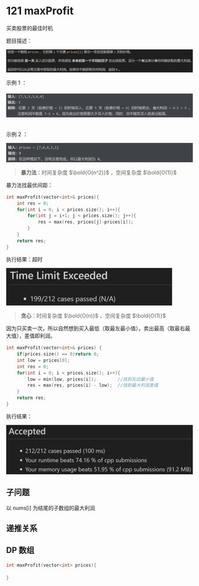 # 121 maxProfit

买卖股票的最佳时机

题目描述：

![image-20230822151310798](https://raw.githubusercontent.com/huibazdy/TyporaPicture/main/image-20230822151310798.png)

示例 1 ：

###### ![image-20230822151329550](https://raw.githubusercontent.com/huibazdy/TyporaPicture/main/image-20230822151329550.png)

示例 2 ：

![image-20230822151351125](https://raw.githubusercontent.com/huibazdy/TyporaPicture/main/image-20230822151351125.png)



> **暴力法**：时间复杂度 $\bold{O(n^2)}$ ，空间复杂度 $\bold{O(1)}$

暴力法找最优间距：

```c++
int maxProfit(vector<int>& prices){
    int res = 0;
    for(int i = 0; i < prices.size(); i++){
        for(int j = i+1; j < prices.size(); j++){
            res = max(res, prices[j]-prices[i]);
        }
    }
    return res;
}
```

执行结果：超时

<img src="https://raw.githubusercontent.com/huibazdy/TyporaPicture/main/image-20230822163614876.png" alt="image-20230822163614876" style="zoom: 50%;" />



> **贪心**：时间复杂度 $\bold{O(n)}$ ，空间复杂度 $\bold{O(1)}$

因为只买卖一次，所以自然想到买入最低（取最左最小值），卖出最高（取最右最大值），差值即利润。

```c++
int maxProfit(vector<int>& prices) {
    if(prices.size() == 0)return 0;
    int low = prices[0];
    int res = 0;
    for(int i = 0; i < prices.size(); i++){
        low = min(low, prices[i]);        //找到左边最小值
        res = max(res, prices[i] - low);  //找到最大利润差值
    }
    return res;
}
```

执行结果：

<img src="https://raw.githubusercontent.com/huibazdy/TyporaPicture/main/image-20230822165242290.png" alt="image-20230822165242290" style="zoom:50%;" />



## 子问题

以 nums[i] 为结尾的子数组的最大利润



## 递推关系





## DP 数组







```c++
int maxProfit(vector<int> prices){
    
}
```
